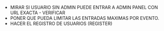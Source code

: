 * MIRAR SI USUARIO SIN ADMIN PUEDE ENTRAR A ADMIN PANEL CON URL EXACTA - VERIFICAR
* PONER QUE PUEDA LIMITAR LAS ENTRADAS MAXIMAS POR EVENTO.
* HACER EL REGISTRO DE USUARIOS (REGISTER)